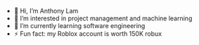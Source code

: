 - 👋 Hi, I’m Anthony Lam
- 👀 I’m interested in project management and machine learning
- 🌱 I’m currently learning software engineering
- ⚡ Fun fact: my Roblox account is worth 150K robux

<!---
alam389/alam389 is a ✨ special ✨ repository because its `README.md` (this file) appears on your GitHub profile.
You can click the Preview link to take a look at your changes.
--->
